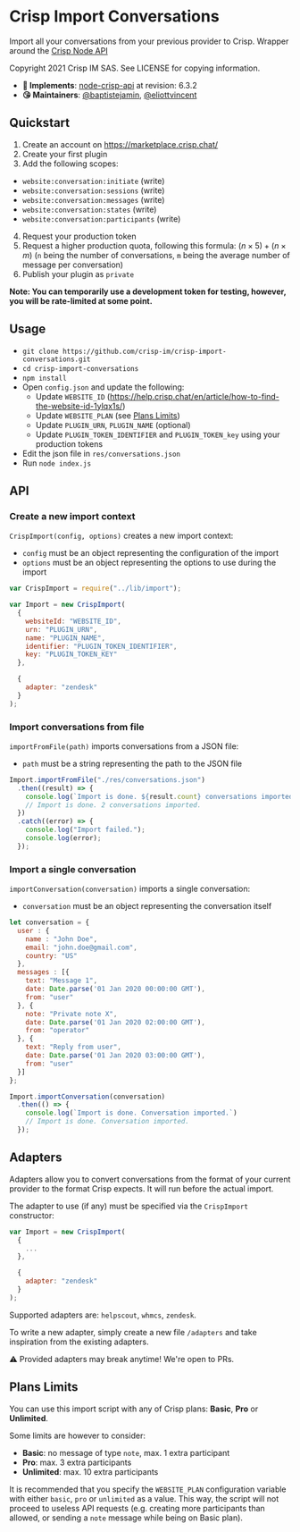 # Crisp Import Conversations

Import all your conversations from your previous provider to Crisp. Wrapper around the [Crisp Node API](https://github.com/crisp-im/node-crisp-api)

Copyright 2021 Crisp IM SAS. See LICENSE for copying information.

* **📝 Implements**: [node-crisp-api](https://github.com/crisp-im/node-crisp-api) at revision: 6.3.2
* **😘 Maintainers**: [@baptistejamin](https://github.com/baptistejamin), [@eliottvincent](https://github.com/eliottvincent)

## Quickstart

1. Create an account on https://marketplace.crisp.chat/
2. Create your first plugin
3. Add the following scopes:
  * `website:conversation:initiate` (write)
  * `website:conversation:sessions` (write)
  * `website:conversation:messages` (write)
  * `website:conversation:states` (write)
  * `website:conversation:participants` (write)

4. Request your production token
5. Request a higher production quota, following this formula: $(n \times 5)+(n \times m)$ (`n` being the number of conversations, `m` being the average number of message per conversation)
6. Publish your plugin as `private`

**Note: You can temporarily use a development token for testing, however, you will be rate-limited at some point.**

## Usage

* `git clone https://github.com/crisp-im/crisp-import-conversations.git`
* `cd crisp-import-conversations`
* `npm install`
* Open `config.json` and update the following:
  * Update `WEBSITE_ID` (https://help.crisp.chat/en/article/how-to-find-the-website-id-1ylqx1s/)
  * Update `WEBSITE_PLAN` (see [Plans Limits](#plans-limits))
  * Update `PLUGIN_URN`, `PLUGIN_NAME` (optional)
  * Update `PLUGIN_TOKEN_IDENTIFIER` and `PLUGIN_TOKEN_key` using your production tokens
* Edit the json file in `res/conversations.json`
* Run `node index.js`

## API

### Create a new import context

`CrispImport(config, options)` creates a new import context:
* `config` must be an object representing the configuration of the import
* `options` must be an object representing the options to use during the import

```js
var CrispImport = require("../lib/import");

var Import = new CrispImport(
  {
    websiteId: "WEBSITE_ID",
    urn: "PLUGIN_URN",
    name: "PLUGIN_NAME",
    identifier: "PLUGIN_TOKEN_IDENTIFIER",
    key: "PLUGIN_TOKEN_KEY"
  },

  {
    adapter: "zendesk"
  }
);
```

### Import conversations from file

`importFromFile(path)` imports conversations from a JSON file:
* `path` must be a string representing the path to the JSON file

```js
Import.importFromFile("./res/conversations.json")
  .then((result) => {
    console.log(`Import is done. ${result.count} conversations imported.`)
    // Import is done. 2 conversations imported.
  })
  .catch((error) => {
    console.log("Import failed.");
    console.log(error);
  });
```

### Import a single conversation

`importConversation(conversation)` imports a single conversation:
* `conversation` must be an object representing the conversation itself

```js
let conversation = {
  user : {
    name : "John Doe",
    email: "john.doe@gmail.com",
    country: "US"
  },
  messages : [{
    text: "Message 1",
    date: Date.parse('01 Jan 2020 00:00:00 GMT'),
    from: "user"
  }, {
    note: "Private note X",
    date: Date.parse('01 Jan 2020 02:00:00 GMT'),
    from: "operator"
  }, {
    text: "Reply from user",
    date: Date.parse('01 Jan 2020 03:00:00 GMT'),
    from: "user"
  }]
};

Import.importConversation(conversation)
  .then(() => {
    console.log(`Import is done. Conversation imported.`)
    // Import is done. Conversation imported.
  });
```

## Adapters

Adapters allow you to convert conversations from the format of your current provider to the format Crisp expects. It will run before the actual import.

The adapter to use (if any) must be specified via the `CrispImport` constructor:

```js
var Import = new CrispImport(
  {
    ...
  },

  {
    adapter: "zendesk"
  }
);
```
Supported adapters are: `helpscout`, `whmcs`, `zendesk`.

To write a new adapter, simply create a new file `/adapters` and take inspiration from the existing adapters.

⚠️ Provided adapters may break anytime! We're open to PRs.

## Plans Limits

You can use this import script with any of Crisp plans: **Basic**, **Pro** or **Unlimited**.

Some limits are however to consider:
* **Basic**: no message of type `note`, max. 1 extra participant
* **Pro**: max. 3 extra participants
* **Unlimited**: max. 10 extra participants

It is recommended that you specify the `WEBSITE_PLAN` configuration variable with either `basic`, `pro` or `unlimited` as a value.
This way, the script will not proceed to useless API requests (e.g. creating more participants than allowed, or sending a `note` message while being on Basic plan).
